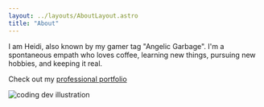 ```yaml
---
layout: ../layouts/AboutLayout.astro
title: "About"
---
```


I am Heidi, also known by my gamer tag "Angelic Garbage". I'm a spontaneous empath who loves coffee, learning new things, pursuing new hobbies, and keeping it real.

Check out my
[professional portfolio](https://negrete.dev)

  <img src="/assets/dev.svg" class="sm:w-1/2 mx-auto" alt="coding dev illustration">
</div>
